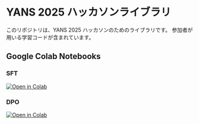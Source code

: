 # YANS 2025 ハッカソンライブラリ

このリポジトリは、YANS 2025 ハッカソンのためのライブラリです。
参加者が用いる学習コードが含まれています。

## Google Colab Notebooks

### SFT
[![Open in Colab](https://colab.research.google.com/assets/colab-badge.svg)](https://colab.research.google.com/github/YANS-official/yans-2025-hackathon/blob/main/notebooks/YANS_2025_Hackathon_SFT.ipynb) 

### DPO
[![Open in Colab](https://colab.research.google.com/assets/colab-badge.svg)](https://colab.research.google.com/github/YANS-official/yans-2025-hackathon/blob/main/notebooks/YANS_2025_Hackathon_DPO.ipynb) 
